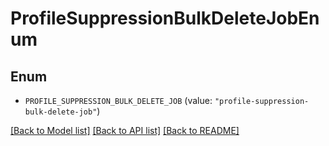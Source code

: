 # ProfileSuppressionBulkDeleteJobEnum

## Enum


* `PROFILE_SUPPRESSION_BULK_DELETE_JOB` (value: `"profile-suppression-bulk-delete-job"`)


[[Back to Model list]](../README.md#documentation-for-models) [[Back to API list]](../README.md#documentation-for-api-endpoints) [[Back to README]](../README.md)


